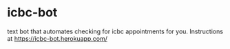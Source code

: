 # icbc-bot
text bot that automates checking for icbc appointments for you. Instructions at https://icbc-bot.herokuapp.com/
